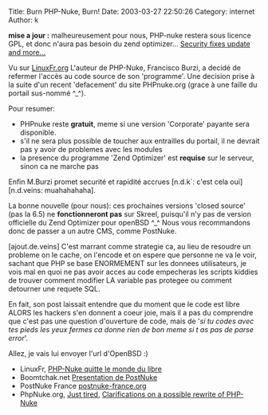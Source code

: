 Title: Burn PHP-Nuke, Burn!
Date: 2003-03-27 22:50:26
Category: internet
Author: k

**mise a jour :** malheureusement pour nous, PHP-nuke restera sous licence GPL, et donc n'aura pas besoin du zend optimizer...
[Security fixes update and more...](http://www.phpnuke.org/modules.php?name=News&file=article&sid=5647&mode=thread&order=0&thold=0)


Vu sur [LinuxFr.org](http://www.linuxfr.org)
L'auteur de PHP-Nuke, Francisco Burzi, a decidé de refermer l'accès au code source de son 'programme'. Une decision prise à la suite d'un recent 'defacement' du site PHPnuke.org (grace à une faille du portail sus-nommé ^_^).

Pour resumer:
- PHPnuke reste **gratuit**, meme si une version 'Corporate' payante sera disponible.
- s'il ne sera plus possible de toucher aux entrailles du portail, il ne devrait pas y avoir de problemes avec les modules 
- la presence du programme 'Zend Optimizer' est **requise** sur le serveur, sinon ca ne marche pas

Enfin M.Burzi promet securité et rapidité accrues [n.d.k`: c'est cela oui] [n.d.veins: muahahahaha].

La bonne nouvelle (pour nous): ces prochaines versions 'closed source' (pas la 6.5) ne **fonctionneront pas** sur Skreel, puisqu'il n'y pas de version officielle du Zend Optimizer pour openBSD ^_^
Nous vous recommandons donc de passer a un autre CMS, comme PostNuke.

[ajout.de.veins]
C'est marrant comme strategie ca, au lieu de resoudre un probleme on le cache, on l'encode et on espere que personne ne va le voir, sachant que PHP se base ENORMEMENT sur les donnees utilisateurs, je vois mal en quoi ne pas avoir acces au code empecheras les scripts kiddies de trouver comment modifier LA variable pas protegee ou comment detourner une requete SQL.

En fait, son post laissait entendre que du moment que le code est libre ALORS les hackers s'en donnent a coeur joie, mais il a pas du comprendre que c'est pas une question d'ouverture de code, mais de '*si tu codes avec tes pieds les yeux fermes ca donne rien de bon meme si t as pas de parse error*'.

Allez, je vais lui envoyer l'url d'OpenBSD  :)

- LinuxFr, [PHP-Nuke quitte le monde du libre](http://linuxfr.org/2003/03/27/11849.html)
- Boomtchak.net [Presentation de PostNuke](http://www.boomtchak.net/rubrique.php3?id_rubrique=3)
- PostNuke France [postnuke-france.org](http://www.postnuke-france.org/)
- PhpNuke.org, [Just tired](http://www.phpnuke.org/modules.php?name=News&file=article&sid=5639), [ Clarifications on a possible rewrite of PHP-Nuke](http://www.phpnuke.org/modules.php?name=News&file=article&sid=5640&mode=&order=0&thold=0)